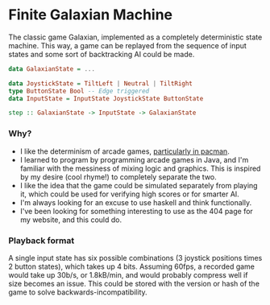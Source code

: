 # Finite Galaxian Machine

The classic game Galaxian, implemented as a completely deterministic state machine. This way, a game can be replayed from the sequence of input states and some sort of backtracking AI could be made.

```haskell
data GalaxianState = ...

data JoystickState = TiltLeft | Neutral | TiltRight
type ButtonState Bool -- Edge triggered
data InputState = InputState JoystickState ButtonState

step :: GalaxianState -> InputState -> GalaxianState
```

### Why?

* I like the determinism of arcade games, [particularly in pacman](http://www.mameworld.info/net/pacman/patterns.html).
* I learned to program by programming arcade games in Java, and I'm familiar with the messiness of mixing logic and graphics. This is inspired by my desire (cool rhyme!) to completely separate the two.
* I like the idea that the game could be simulated separately from playing it, which could be used for verifying high scores or for smarter AI.
* I'm always looking for an excuse to use haskell and think functionally.
* I've been looking for something interesting to use as the 404 page for my website, and this could do.

### Playback format

A single input state has six possible combinations (3 joystick positions times 2 button states), which takes up 4 bits. Assuming 60fps, a recorded game would take up 30b/s, or 1.8kB/min, and would probably compress well if size becomes an issue. This could be stored with the version or hash of the game to solve backwards-incompatibility.